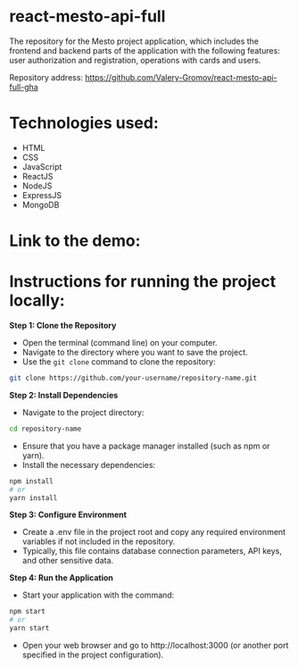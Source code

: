 # react-mesto-api-full
The repository for the Mesto project application, which includes the frontend and backend parts of the application with the following features: user authorization and registration, operations with cards and users. 

Repository address: https://github.com/Valery-Gromov/react-mesto-api-full-gha

# Technologies used:
- HTML
- CSS
- JavaScript
- ReactJS
- NodeJS
- ExpressJS
- MongoDB

# Link to the demo:



# Instructions for running the project locally:

**Step 1: Clone the Repository**
- Open the terminal (command line) on your computer.
- Navigate to the directory where you want to save the project.
- Use the `git clone` command to clone the repository:

```bash
git clone https://github.com/your-username/repository-name.git
```

**Step 2: Install Dependencies**
- Navigate to the project directory:
```bash
cd repository-name
```
- Ensure that you have a package manager installed (such as npm or yarn).
- Install the necessary dependencies:
```bash
npm install
# or
yarn install
```

**Step 3: Configure Environment**
- Create a .env file in the project root and copy any required environment variables if not included in the repository.
- Typically, this file contains database connection parameters, API keys, and other sensitive data.

**Step 4: Run the Application**
- Start your application with the command:
```bash
npm start
# or
yarn start
```
- Open your web browser and go to http://localhost:3000 (or another port specified in the project configuration).




